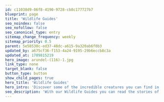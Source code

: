 ```yaml
---
id: c11038d9-06f8-4190-9728-cb8c177727b7
blueprint: page
title: 'Wildlife Guides'
seo_noindex: false
seo_nofollow: false
seo_canonical_type: entry
sitemap_change_frequency: weekly
sitemap_priority: 0.5
parent: 5e58530c-ed37-48dc-a615-9a320ab6f0b3
updated_by: a675cf36-f153-4a24-9195-29b6eccb8c3a
updated_at: 1709815219
hero_image: arundel-(116)-1.jpg
link_type: none
target_blank: false
button_type: button
show_child_pages: true
hero_title: 'Wildlife Guides'
hero_intro: 'Discover some of the incredible creatures you can find in or near to the rivers. From wriggly eels to swooping eagles, this precious habitat is a home for an array of stunning wildlife.'
seo_description: 'With our Wildlife Guides you can read the stories of iconic species native to our local area.'
---
```

